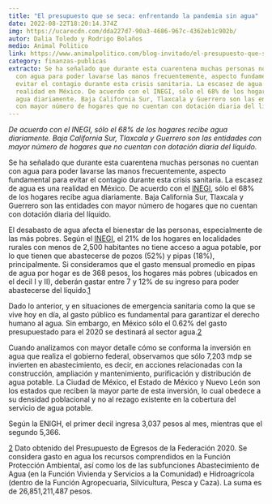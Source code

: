 ```yaml
---
title: "El presupuesto que se seca: enfrentando la pandemia sin agua"
date: 2022-08-22T18:20:14.374Z
img: https://ucarecdn.com/dda227d7-90a3-4686-967c-4362eb1c902b/
autor: Dalia Toledo y Rodrigo Bolaños
medio: Animal Politico
link: https://www.animalpolitico.com/blog-invitado/el-presupuesto-que-se-seca-enfrentando-la-pandemia-sin-agua/
category: finanzas-publicas
extracto: Se ha señalado que durante esta cuarentena muchas personas no cuentan
  con agua para poder lavarse las manos frecuentemente, aspecto fundamental para
  evitar el contagio durante esta crisis sanitaria. La escasez de agua es una
  realidad en México. De acuerdo con el INEGI, sólo el 68% de los hogares recibe
  agua diariamente. Baja California Sur, Tlaxcala y Guerrero son las entidades
  con mayor número de hogares que no cuentan con dotación diaria del líquido.
---
```

*De acuerdo con el INEGI, sólo el 68% de los hogares recibe agua diariamente. Baja California Sur, Tlaxcala y Guerrero son las entidades con mayor número de hogares que no cuentan con dotación diaria del líquido.*

Se ha señalado que durante esta cuarentena muchas personas no cuentan con agua para poder lavarse las manos frecuentemente, aspecto fundamental para evitar el contagio durante esta crisis sanitaria. La escasez de agua es una realidad en México. De acuerdo con el [INEGI](https://www.inegi.org.mx/contenidos/saladeprensa/aproposito/2018/agua2018_Nal.pdf), sólo el 68% de los hogares recibe agua diariamente. Baja California Sur, Tlaxcala y Guerrero son las entidades con mayor número de hogares que no cuentan con dotación diaria del líquido.

El desabasto de agua afecta el bienestar de las personas, especialmente de las más pobres. Según el [INEGI](https://www.inegi.org.mx/programas/mohoma/2017/), el 21% de los hogares en localidades rurales con menos de 2,500 habitantes no tiene acceso a agua potable, por lo que tienen que abastecerse de pozos (52%) y pipas (18%), principalmente. Si consideramos que el gasto mensual promedio en pipas de agua por hogar es de 368 pesos, los hogares más pobres (ubicados en el decil I y II), deberán gastar entre 7 y 12% de su ingreso para poder abastecerse del líquido.[1](https://www.animalpolitico.com/blog-invitado/el-presupuesto-que-se-seca-enfrentando-la-pandemia-sin-agua/#_ftn1)

Dado lo anterior, y en situaciones de emergencia sanitaria como la que se vive hoy en día, al gasto público es fundamental para garantizar el derecho humano al agua. Sin embargo, en México sólo el 0.62% del gasto presupuestado para el 2020 se destinará al sector agua.[2](https://www.animalpolitico.com/blog-invitado/el-presupuesto-que-se-seca-enfrentando-la-pandemia-sin-agua/#_ftn2)

Cuando analizamos con mayor detalle cómo se conforma la inversión en agua que realiza el gobierno federal, observamos que sólo 7,203 mdp se invierten en abastecimiento, es decir, en acciones relacionadas con la construcción, ampliación y mantenimiento, purificación y distribución de agua potable. La Ciudad de México, el Estado de México y Nuevo León son los estados que reciben la mayor parte de esta inversión, lo cual obedece a su densidad poblacional y no al rezago existente en la cobertura del servicio de agua potable.

Según la ENIGH, el primer decil ingresa 3,037 pesos al mes, mientras que el segundo 5,366.

[2](https://www.animalpolitico.com/blog-invitado/el-presupuesto-que-se-seca-enfrentando-la-pandemia-sin-agua/#_ftnref2) Dato obtenido del Presupuesto de Egresos de la Federación 2020. Se considera gasto en agua los recursos comprendidos en la Función Protección Ambiental, así como los de las subfunciones Abastecimiento de Agua (en la Función Vivienda y Servicios a la Comunidad) e Hidroagrícola (dentro de la Función Agropecuaria, Silvicultura, Pesca y Caza). La suma es de 26,851,211,487 pesos.